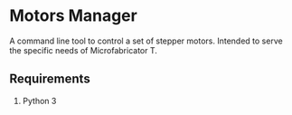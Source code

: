 # Motors Manager

A command line tool to control a set of stepper motors. Intended to serve the specific needs of Microfabricator T.

## Requirements
1. Python 3